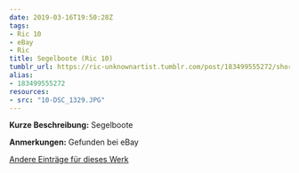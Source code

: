 ```yaml
---
date: 2019-03-16T19:50:28Z
tags:
- Ric 10
- eBay
- Ric
title: Segelboote (Ric 10)
tumblr_url: https://ric-unknownartist.tumblr.com/post/183499555272/short-description-sailing-boats-notes-found-on
alias:
- 183499555272
resources:
- src: "10-DSC_1329.JPG"
---
```


**Kurze Beschreibung:** Segelboote

**Anmerkungen:** Gefunden bei eBay

[Andere Einträge für dieses Werk](/tags/Ric-10)
